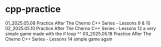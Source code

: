 # cpp-practice  
01_2025.05.08 Practice After The Cherno C++ Series - Lessons 9 & 10  
02_2025.05.10 Practice After The Cherno C++ Series - Lessons 12 a very simple game made with the if loop ^^
03_2025.05.18 Practice After The Cherno C++ Series - Lessons 14 simple game again